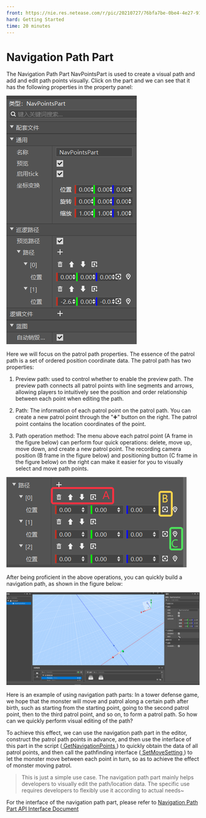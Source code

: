 ```yaml
--- 
front: https://nie.res.netease.com/r/pic/20210727/76bfa7be-0be4-4e27-91a3-b5268695f359.png 
hard: Getting Started 
time: 20 minutes 
--- 
```

# Navigation Path Part 
The Navigation Path Part NavPointsPart is used to create a visual path and add and edit path points visually. Click on the part and we can see that it has the following properties in the property panel: 

![parts010](./images/parts010.png) 

Here we will focus on the patrol path properties. The essence of the patrol path is a set of ordered position coordinate data. The patrol path has two properties: 

1. Preview path: used to control whether to enable the preview path. The preview path connects all patrol points with line segments and arrows, allowing players to intuitively see the position and order relationship between each point when editing the path. 

2. Path: The information of each patrol point on the patrol path. You can create a new patrol point through the "➕" button on the right. The patrol point contains the location coordinates of the point. 

3. Path operation method: The menu above each patrol point (A frame in the figure below) can perform four quick operations: delete, move up, move down, and create a new patrol point. The recording camera position (B frame in the figure below) and positioning button (C frame in the figure below) on the right can make it easier for you to visually select and move path points. 

![parts011](./images/parts011.png) 

After being proficient in the above operations, you can quickly build a navigation path, as shown in the figure below: 

![navpointssample](./images/navpointssample.gif) 

Here is an example of using navigation path parts: In a tower defense game, we hope that the monster will move and patrol along a certain path after birth, such as starting from the starting point, going to the second patrol point, then to the third patrol point, and so on, to form a patrol path. So how can we quickly perform visual editing of the path? 

To achieve this effect, we can use the navigation path part in the editor, construct the patrol path points in advance, and then use the interface of this part in the script (<a href="../../../../mcdocs/3-PresetAPI/Preset Object/Part/Navigation Path Part NavPointsPart.html" rel="noopenner"> GetNavigationPoints </a>) to quickly obtain the data of all patrol points, and then call the pathfinding interface (<a href="../../../../mcdocs/1-ModAPI/Interface/Entity/Behavior.html" rel="noopenner"> SetMoveSetting </a>) to let the monster move between each point in turn, so as to achieve the effect of monster moving patrol. 

>This is just a simple use case. The navigation path part mainly helps developers to visually edit the path/location data. The specific use requires developers to flexibly use it according to actual needs~ 

For the interface of the navigation path part, please refer to <a href="../../../../mcdocs/3-PresetAPI/Preset Object/Part/Navigation Path Part NavPointsPart.html" rel="noopenner"> Navigation Path Part API Interface Document </a>